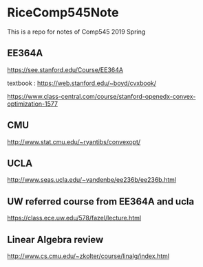 # RiceComp545Note
This is a repo for notes of Comp545 2019 Spring


## EE364A

https://see.stanford.edu/Course/EE364A

textbook : https://web.stanford.edu/~boyd/cvxbook/

https://www.class-central.com/course/stanford-openedx-convex-optimization-1577

## CMU

http://www.stat.cmu.edu/~ryantibs/convexopt/

## UCLA

http://www.seas.ucla.edu/~vandenbe/ee236b/ee236b.html

## UW referred course from EE364A and ucla


https://class.ece.uw.edu/578/fazel/lecture.html


## Linear Algebra review

http://www.cs.cmu.edu/~zkolter/course/linalg/index.html
